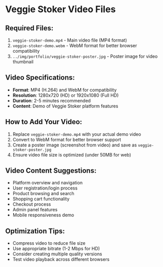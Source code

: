 # Veggie Stoker Video Files

## Required Files:
1. `veggie-stoker-demo.mp4` - Main video file (MP4 format)
2. `veggie-stoker-demo.webm` - WebM format for better browser compatibility
3. `../img/portfolio/veggie-stoker-poster.jpg` - Poster image for video thumbnail

## Video Specifications:
- **Format**: MP4 (H.264) and WebM for compatibility
- **Resolution**: 1280x720 (HD) or 1920x1080 (Full HD)
- **Duration**: 2-5 minutes recommended
- **Content**: Demo of Veggie Stoker platform features

## How to Add Your Video:
1. Replace `veggie-stoker-demo.mp4` with your actual demo video
2. Convert to WebM format for better browser support
3. Create a poster image (screenshot from video) and save as `veggie-stoker-poster.jpg`
4. Ensure video file size is optimized (under 50MB for web)

## Video Content Suggestions:
- Platform overview and navigation
- User registration/login process
- Product browsing and search
- Shopping cart functionality
- Checkout process
- Admin panel features
- Mobile responsiveness demo

## Optimization Tips:
- Compress video to reduce file size
- Use appropriate bitrate (1-2 Mbps for HD)
- Consider creating multiple quality versions
- Test video playback across different browsers 